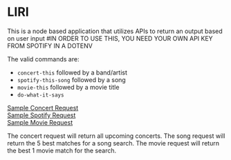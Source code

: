 # LIRI
This is a node based application that utilizes APIs to return an output based on user input
#IN ORDER TO USE THIS, YOU NEED YOUR OWN API KEY FROM SPOTIFY IN A DOTENV



The valid commands are:
* `concert-this` followed by a band/artist
* `spotify-this-song` followed by a song
* `movie-this` followed by a movie title
* `do-what-it-says`

[Sample Concert Request](./assets/concert.png)  
[Sample Spotify Request](./assets/spotify.png)  
[Sample Movie Request](./assets/movie.png)  

The concert request will return all upcoming concerts.
The song request will return the 5 best matches for a song search.
The movie request will return the best 1 movie match for the search.
